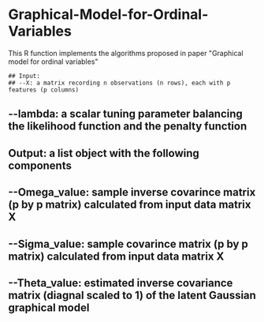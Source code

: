# Graphical-Model-for-Ordinal-Variables
This R function implements the algorithms proposed in paper "Graphical model for ordinal variables"

	## Input:
	## --X: a matrix recording n observations (n rows), each with p features (p columns)
  ## --lambda: a scalar tuning parameter balancing the likelihood function and the penalty function
  ## Output: a list object with the following components
  ## --Omega_value: sample inverse covarince matrix (p by p matrix) calculated from input data matrix X
  ## --Sigma_value: sample covarince matrix (p by p matrix) calculated from input data matrix X
  ## --Theta_value: estimated inverse covariance matrix (diagnal scaled to 1) of the latent Gaussian graphical model
  
  
